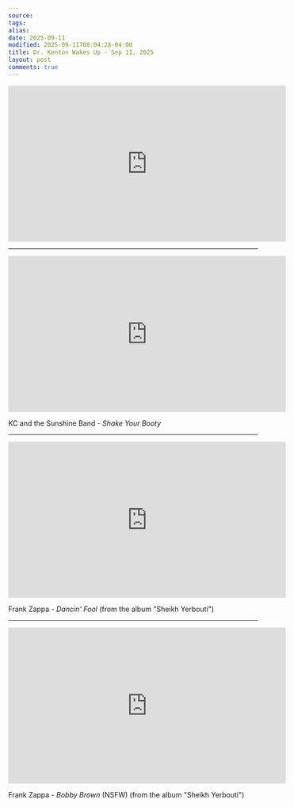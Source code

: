 ```yaml
---
source:
tags:
alias:
date: 2025-09-11
modified: 2025-09-11T08:04:28-04:00
title: Dr. Kenton Wakes Up - Sep 11, 2025
layout: post
comments: true
---
```


  

<iframe width="560" height="315" src="https://www.youtube.com/embed/c5AYBuKoyf8" title="YouTube video player" frameborder="0" allow="accelerometer; autoplay; clipboard-write; encrypted-media; gyroscope; picture-in-picture; web-share" allowfullscreen></iframe>

<!-- <img src="{{site.baseurl}}/images/[REPLACE]" width="560"> -->

---

<iframe width="560" height="315" src="https://www.youtube.com/embed/_ieFhF4Lj4k?si=KYE8RX-8OX06J85r" title="YouTube video player" frameborder="0" allow="accelerometer; autoplay; clipboard-write; encrypted-media; gyroscope; picture-in-picture; web-share" referrerpolicy="strict-origin-when-cross-origin" allowfullscreen></iframe>

KC and the Sunshine Band - *Shake Your Booty*

---

<iframe width="560" height="315" src="https://www.youtube.com/embed/Kie4Iv3mdIc?si=y6-mNvZGgWCT2yUN" title="YouTube video player" frameborder="0" allow="accelerometer; autoplay; clipboard-write; encrypted-media; gyroscope; picture-in-picture; web-share" referrerpolicy="strict-origin-when-cross-origin" allowfullscreen></iframe>

Frank Zappa - *Dancin' Fool* (from the album "Sheikh Yerbouti")

---


<iframe width="560" height="315" src="https://www.youtube.com/embed/SXi_zoW-Wr4?si=lufzXTcIOnMaBzx_" title="YouTube video player" frameborder="0" allow="accelerometer; autoplay; clipboard-write; encrypted-media; gyroscope; picture-in-picture; web-share" referrerpolicy="strict-origin-when-cross-origin" allowfullscreen></iframe>

Frank Zappa - *Bobby Brown* (NSFW) (from the album "Sheikh Yerbouti")